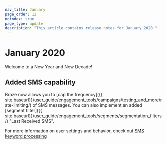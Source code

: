 ```yaml
---
nav_title: January
page_order: 12
noindex: true
page_type: update
description: "This article contains release notes for January 2020."
---
```

# January 2020

Welcome to a New Year and New Decade! 

## Added SMS capability

Braze now allows you to [cap the frequency]({{ site.baseurl}}/user_guide/engagement_tools/campaigns/testing_and_more/rate-limiting/) of SMS messages. You can also implement an added [segment filter]({{ site.baseurl}}/user_guide/engagement_tools/segments/segmentation_filters/) "Last Received SMS".

For more information on user settings and behavior, check out [SMS keyword processing](/docs/user_guide/message_building_by_channel/sms/keywords/)
